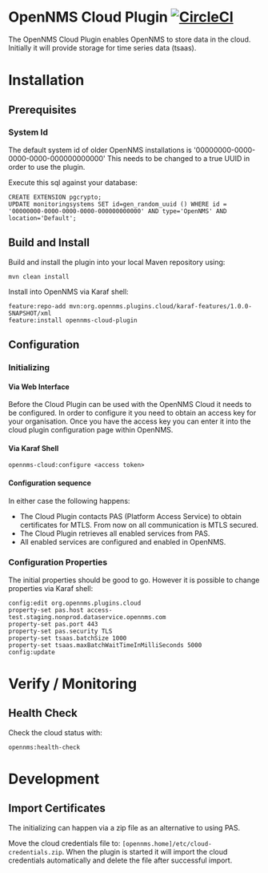 # OpenNMS Cloud Plugin [![CircleCI](https://circleci.com/gh/OpenNMS/opennms-cloud-plugin.svg?style=svg)](https://circleci.com/gh/OpenNMS/opennms-cloud-plugin)

The OpenNMS Cloud Plugin enables OpenNMS to store data in the cloud.
Initially it will provide storage for time series data (tsaas).

# Installation
## Prerequisites
### System Id
The default system id of older OpenNMS installations is '00000000-0000-0000-0000-000000000000'
This needs to be changed to a true UUID in order to use the plugin.

Execute this sql against your database:
```
CREATE EXTENSION pgcrypto;
UPDATE monitoringsystems SET id=gen_random_uuid () WHERE id = '00000000-0000-0000-0000-000000000000' AND type='OpenNMS' AND location='Default';
```

## Build and Install
Build and install the plugin into your local Maven repository using:
```
mvn clean install
```

Install into OpenNMS via Karaf shell:
```
feature:repo-add mvn:org.opennms.plugins.cloud/karaf-features/1.0.0-SNAPSHOT/xml
feature:install opennms-cloud-plugin
```
## Configuration
### Initializing
#### Via Web Interface

Before the Cloud Plugin can be used with the OpenNMS Cloud it needs to be configured.
In order to configure it you need to obtain an access key for your organisation.
Once you have the access key you can enter it into the cloud plugin configuration page within OpenNMS.

#### Via Karaf Shell

```
opennms-cloud:configure <access token>
```

#### Configuration sequence
In either case the following happens:
* The Cloud Plugin contacts PAS (Platform Access Service) to obtain certificates for MTLS.
  From now on all communication is MTLS secured.
* The Cloud Plugin retrieves all enabled services from PAS.
* All enabled services are configured and enabled in OpenNMS.

### Configuration Properties
The initial properties should be good to go.
However it is possible to change properties via Karaf shell:

```
config:edit org.opennms.plugins.cloud
property-set pas.host access-test.staging.nonprod.dataservice.opennms.com
property-set pas.port 443
property-set pas.security TLS
property-set tsaas.batchSize 1000
property-set tsaas.maxBatchWaitTimeInMilliSeconds 5000
config:update
```

# Verify / Monitoring

## Health Check
Check the cloud status with:
```
opennms:health-check
```

# Development
## Import Certificates

The initializing can happen via a zip file as an alternative to using PAS.

Move the cloud credentials file to: `[opennms.home]/etc/cloud-credentials.zip`.
When the plugin is started it will import the cloud credentials automatically and delete the file after successful import.
